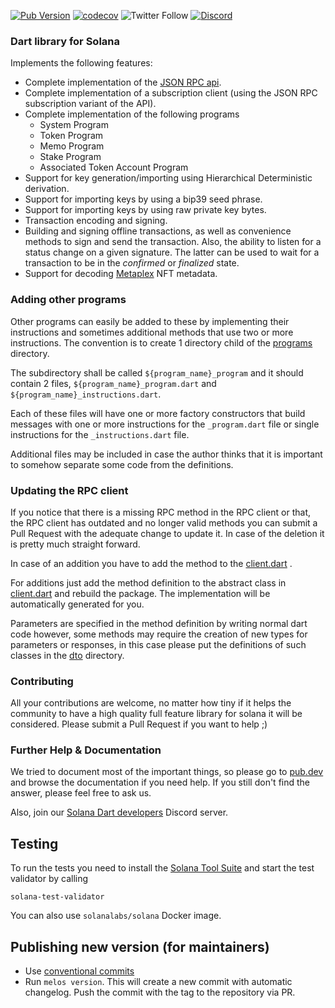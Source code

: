 [![Pub Version](https://img.shields.io/pub/v/solana)](https://pub.dev/packages/solana)
[![codecov](https://codecov.io/gh/cryptoplease/cryptoplease-dart/branch/master/graph/badge.svg?token=8UF2LVQMS7)](https://codecov.io/gh/cryptoplease/cryptoplease-dart)
![Twitter Follow](https://img.shields.io/twitter/follow/cryptopleasecom?style=social)
[![Discord](https://img.shields.io/discord/943071824525262849?label=Discord)](https://discord.gg/wK6WX7974J)

### Dart library for Solana

Implements the following features:

- Complete implementation of the [JSON RPC api](https://docs.solana.com/developing/clients/jsonrpc-api).
- Complete implementation of a subscription client (using the JSON RPC subscription variant of the API).
- Complete implementation of the following programs
    - System Program
    - Token Program
    - Memo Program
    - Stake Program
    - Associated Token Account Program
- Support for key generation/importing using Hierarchical Deterministic derivation.
- Support for importing keys by using a bip39 seed phrase.
- Support for importing keys by using raw private key bytes.
- Transaction encoding and signing.
- Building and signing offline transactions, as well as convenience methods to sign and send the transaction. Also, the ability to listen for a status change on a given signature. The latter can be used to wait for a transaction to be in the _confirmed_ or _finalized_ state.
- Support for decoding [Metaplex](https://www.metaplex.com/) NFT metadata.

### Adding other programs

Other programs can easily be added to these by implementing their instructions and sometimes additional methods that use two or more instructions. The convention is to create 1 directory child of the [programs](lib/src/programs) directory.

The subdirectory shall be called `${program_name}_program` and it should contain 2 files, `${program_name}_program.dart` and `${program_name}_instructions.dart`.

Each of these files will have one or more factory constructors that build messages with one or more instructions for the `_program.dart` file or single instructions for the `_instructions.dart` file.

Additional files may be included in case the author thinks that it is important to somehow separate some code from the definitions.

### Updating the RPC client

If you notice that there is a missing RPC method in the RPC client or that, the RPC client has outdated and no longer valid methods you can submit a Pull Request with the adequate change to update it. In case of the deletion it is pretty much straight forward.

In case of an addition you have to add the method to the [client.dart](https://github.com/cryptoplease/cryptoplease-dart/tree/master/packages/solana/lib/src/rpc/client.dart) .

For additions just add the method definition to the abstract class in [client.dart](https://github.com/cryptoplease/cryptoplease-dart/tree/master/packages/solana/lib/src/rpc/client.dart) and rebuild the package. The implementation will be automatically generated for you.

Parameters are specified in the method definition by writing normal dart code however, some methods may require the creation of new types for parameters or responses, in this case please put the definitions of such classes in the [dto](https://github.com/cryptoplease/cryptoplease-dart/tree/master/packages/solana/lib/src/rpc/dto/) directory.

### Contributing

All your contributions are welcome, no matter how tiny if it helps the community to have a high quality full feature library for solana it will be considered. Please submit a Pull Request if you want to help ;)

### Further Help & Documentation

We tried to document most of the important things, so please go to [pub.dev](https://pub.dev/documentation/solana/latest/) and browse the documentation if you need help. If you still don't find the answer, please feel free to ask us.

Also, join our [Solana Dart developers](https://discord.gg/wK6WX7974J) Discord server.

## Testing

To run the tests you need to install the [Solana Tool Suite](https://docs.solana.com/cli/install-solana-cli-tools) and start the test validator by calling

```shell
solana-test-validator
```

You can also use `solanalabs/solana` Docker image.

## Publishing new version (for maintainers)

- Use [conventional commits](https://www.conventionalcommits.org/en/v1.0.0/)
- Run `melos version`. This will create a new commit with automatic changelog. Push the commit with the tag to the repository via PR.
